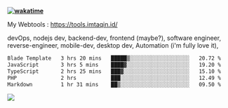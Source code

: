 **[![wakatime](https://wakatime.com/badge/user/87646243-158a-4241-a3cb-668e1fa2dbb8.svg)](https://wakatime.com/@87646243-158a-4241-a3cb-668e1fa2dbb8?style=plastic)**


My Webtools : https://tools.imtaqin.id/


devOps, nodejs dev, backend-dev, frontend (maybe?), software engineer, reverse-engineer, mobile-dev, desktop dev, Automation (i'm fully love it), 

<!--START_SECTION:waka-->

```txt
Blade Template   3 hrs 20 mins   █████▒░░░░░░░░░░░░░░░░░░░   20.72 %
JavaScript       3 hrs 5 mins    ████▓░░░░░░░░░░░░░░░░░░░░   19.20 %
TypeScript       2 hrs 25 mins   ███▓░░░░░░░░░░░░░░░░░░░░░   15.10 %
PHP              2 hrs           ███░░░░░░░░░░░░░░░░░░░░░░   12.49 %
Markdown         1 hr 31 mins    ██▒░░░░░░░░░░░░░░░░░░░░░░   09.50 %
```

<!--END_SECTION:waka-->

<img src="https://github-readme-activity-graph-fjqz177.vercel.app/graph?username=fdciabdul&theme=github-dark"/>
